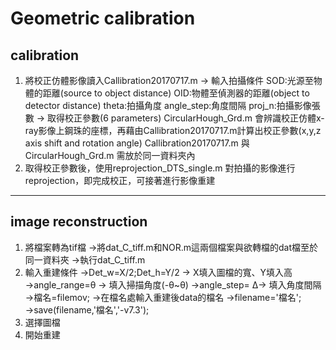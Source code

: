 # Geometric calibration
 ## calibration 
 1. 將校正仿體影像讀入Callibration20170717.m 
  → 輸入拍攝條件
  SOD:光源至物體的距離(source to object distance)
  OID:物體至偵測器的距離(object to detector distance)
  theta:拍攝角度
  angle_step:角度間隔
  proj_n:拍攝影像張數
  → 取得校正參數(6 parameters)
  CircularHough_Grd.m 會辨識校正仿體x-ray影像上鋼珠的座標，再藉由Callibration20170717.m計算出校正參數(x,y,z axis shift and rotation angle)
  Callibration20170717.m 與 CircularHough_Grd.m 需放於同一資料夾內
 2. 取得校正參數後，使用reprojection_DTS_single.m 對拍攝的影像進行reprojection，即完成校正，可接著進行影像重建
 
 
***
 ## image reconstruction
 1.	將檔案轉為tif檔
→將dat_C_tiff.m和NOR.m這兩個檔案與欲轉檔的dat檔至於同一資料夾
→執行dat_C_tiff.m 
2.	輸入重建條件
→Det_w=X/2;Det_h=Y/2 → X填入圖檔的寬、Y填入高
→angle_range=θ → 填入掃描角度(-θ~θ)
→angle_step= Δ→ 填入角度間隔
→檔名=filemov; →在檔名處輸入重建後data的檔名
→filename='檔名';
→save(filename,'檔名','-v7.3');
3.	選擇圖檔
4.	開始重建
